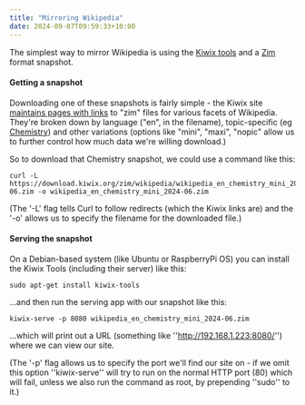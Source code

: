```yaml
---
title: "Mirroring Wikipedia"
date: 2024-09-07T09:59:33+10:00
---
```


The simplest way to mirror Wikipedia is using the [Kiwix tools](https://kiwix.org/) and a [Zim](https://en.wikipedia.org/wiki/ZIM_(file_format)) format snapshot.

#### Getting a snapshot

Downloading one of these snapshots is fairly simple - the Kiwix site [maintains pages with links](https://download.kiwix.org/zim/wikipedia/) to "zim" files for various facets of Wikipedia. They're broken down by language ("en", in the filename), topic-specific (eg [Chemistry](https://download.kiwix.org/zim/wikipedia/wikipedia_en_chemistry_mini_2024-06.zim)) and other variations (options like "mini", "maxi", "nopic" allow us to further control how much data we're willing download.)

So to download that Chemistry snapshot, we could use a command like this:

```
curl -L https://download.kiwix.org/zim/wikipedia/wikipedia_en_chemistry_mini_2024-06.zim -o wikipedia_en_chemistry_mini_2024-06.zim
```

(The '-L' flag tells Curl to follow redirects (which the Kiwix links are) and the '-o' allows us to specify the filename for the downloaded file.)

#### Serving the snapshot

On a Debian-based system (like Ubuntu or RaspberryPi OS) you can install the Kiwix Tools (including their server) like this:

```
sudo apt-get install kiwix-tools
```

...and then run the serving app with our snapshot like this:

```
kiwix-serve -p 8080 wikipedia_en_chemistry_mini_2024-06.zim
```

...which will print out a URL (something like ''http://192.168.1.223:8080/'') where we can view our site.

(The '-p' flag allows us to specify the port we'll find our site on - if we omit this option ''kiwix-serve'' will try to run on the normal HTTP port (80) which will fail, unless we also run the command as root, by prepending ''sudo'' to it.)
